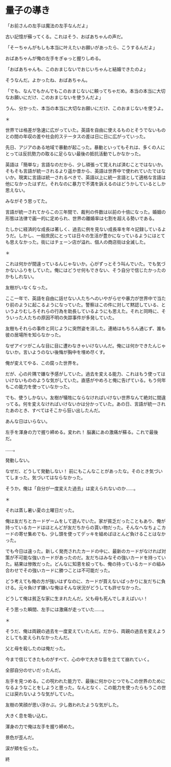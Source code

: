 
# 量子の導き

「お前さんの左手は魔法の左手なんだよ」

古い記憶が蘇ってくる。これはそう、おばあちゃんの声だ。

「そーちゃんがもしも本当に叶えたいお願いがあったら、こうするんだよ」

おばあちゃんが俺の左手をぎゅっと握りしめる。

「おばあちゃんも、このおまじないでおじいちゃんと結婚できたのよ」

そうなんだ。よかったね、おばあちゃん。

「でも、なんでもかんでもこのおまじないに頼ってちゃだめ。本当の本当に大切なお願いにだけ、このおまじないを使うんだよ」

うん、分かった、本当の本当に大切なお願いにだけ、このおまじないを使うよ。

＊

世界では格差が急速に広がっていた。英語を自由に使えるものとそうでないものとの間の年収の差や社会的ステータスの差は日に日に広がっていった。

先日、アジアのある地域で暴動が起こった。暴動といってもそれは、多くの人にとっては反抗勢力の取るに足らない最後の抵抗活動でしかなかった。

英語は「簡単な」言語なのだから、少し頑張って覚えれば済むことではないか。そもそも言語が統一されるより遥か昔から、英語は世界中で使われていたではないか。現実に言語は統一されるべきで、英語以上に統一言語として適格な言語は他になかったはずだ。それなのに暴力で不満を訴えるのはどうかしているとしか思えない。

みながそう思ってた。

言語が統一されてからこの三年間で、裁判の件数は以前の十倍になった。婚姻の形態は法律で画一的に定められ、世界の離婚率は七割を超える勢いである。

たしかに経済的な成長は著しく、過去に例を見ない成長率を年々記録しているようだ。しかし、一般庶民にとっては日々の生活が豊かになっているようにはとても思えなかった。街にはチェーン店が溢れ、個人の商店街は全滅した。

＊

これは何かが間違っているんじゃないか。心がずっとそう叫んでいた。でも気づかないふりをしていた。俺にはどうせ何もできない、そう自分で信じたかったのかもしれない。

友樹がいなくなった。

ここ一年で、英語を自由に話せない人たちへのいやがらせや暴力が世界中で当たり前のように起こるようになっていた。警察はこの件に対して黙認している、というよりむしろそれらの行為を助長しているようにも思えた。それと同時に、そういった人たちの原因不明の失踪事件が多発していた。

友樹もそれらの事件と同じように突然姿を消した。連絡はもちろん通じず、誰も彼の居場所を知らなかった。

なぜアイツがこんな目に目に遭わなきゃいけないんだ。俺には何かできたんじゃないか。言いようのない後悔が胸中を埋め尽くす。

俺が変えてやる、この腐った世界を。

だが、心の片隅で嫌な予感がしていた。過去を変える能力、これはもう使ってはいけないもののような気がしていた。直感がやめろと俺に告げている。もう何年もこの能力を使っていなかった。

でも、使うしかない。友樹が犠牲にならなければいけない世界なんて絶対に間違ってる。何を変えなければいけないかは分かっていた。あの日、言語が統一されたあのとき、すべてはそこから狂い出したんだ。

あんな日はいらない。

左手を渾身の力で握り締める。変われ！ 脳裏にあの激痛が蘇る。これで最後だ。

……。

発動しない。

なぜだ、どうして発動しない！ 前にもこんなことがあったな。そのとき気づいてしまった。気づいてはならなかった。

そうか。俺は「自分が一度変えた過去」は変えられないのか……。

＊

それは蒸し暑い夏の土曜日だった。

俺は友だちとカードゲームをして遊んでいた。家が貧乏だったこともあり、俺が持っているカードはほとんどが友だちからの貰い物だった。そんなへなちょこカードの寄せ集めでも、少し頭を使ってデッキを組めばほとんど負けることはなかった。

でも今日は違った。新しく発売されたカードの中に、最新のカードがなければ対策が不可能な強いカードがあったのだ。友だちはみなその強いカードを持っていた。結果は惨敗だった。どんなに知恵を絞っても、俺の持っているカードの組み合わせでその強いカードに勝つことは不可能だった。

どう考えても俺の方が強いはずなのに、カードが買えないばっかりに友だちに負ける。元々負けず嫌いな俺はそんな状況がどうしても許せなかった。

どうして俺は貧乏な家に生まれたんだ。父も母も死んでしまえばいい！

そう思った瞬間、左手には激痛が走っていた……。

＊

そうだ、俺は両親の過去を一度変えていたんだ。だから、両親の過去を変えようとしても変えられなかったんだ。

父と母を殺したのは俺だった。

今まで信じてきたものがすべて、心の中で大きな音を立てて崩れていく。

全部自分のせいだったんだ。

左手を見つめる。この呪われた能力で、最後に何かひとつでもこの世界のためになるようなことをしようと思った。なんとなく、この能力を使ったらもうこの世には戻れないような気がしていた。

友樹の笑顔が思い浮かぶ。少し救われたような気がした。

大きく息を吸い込む。

渾身の力で俺は左手を握り締めた。

 

景色が歪んだ。

 

涙が頬を伝った。

 

終
